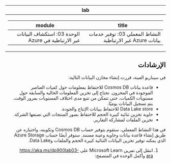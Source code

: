 <div id="readme" class="Box-body readme blob js-code-block-container p-5 p-xl-6 gist-border-0" dir="rtl">
    <article class="markdown-body entry-content container-lg" itemprop="text"><table>
  <thead>
  <tr>
  <th>lab</th>
  </tr>
  </thead>
  <tbody>
  <tr>
  <td><div><table>
  <thead>
  <tr>
  <th>title</th>
  <th>module</th>
  </tr>
  </thead>
  <tbody>
  <tr>
  <td><div>النشاط المعملي 03: توفير خدمات بيانات Azure غير الارتباطية</div></td>
  <td><div>الوحدة 03: استكشاف البيانات غير الارتباطية في Azure</div></td>
  </tr>
  </tbody>
</table>
</div></td>
  </tr>
  </tbody>
</table>

## الإرشادات
في سيناريو العينة، قررت إنشاء مخازن البيانات التالية:

* قاعدة بيانات Cosmos DB للاحتفاظ بمعلومات حول كميات العناصر الموجودة في المخزون. تحتاج إلى تخزين المعلومات الحالية والسابقة حول مستويات الكميات، حتى تتمكن من تتبع مدى اختلاف المستويات بمرور الوقت. يتم تسجيل البيانات يوميًا.
* Data Lake store للاحتفاظ ببيانات الإنتاج والجودة.
* حاوية تخزين ثنائية كبيرة الحجم للاحتفاظ بصور المنتجات التي تصنعها الشركة.
* تخزين الملفات لمشاركة التقارير.

في هذا النشاط المعملي، ستقوم بتوفير حساب Cosmos DB وتكوينه، واختباره عن طريق إنشاء قاعدة بيانات وحاوية وعينة مستند. ستوفر أيضًا حساب Azure Storage الذي يمكنه توفير تخزين البيانات الثنائية كبيرة الحجم والملفات وData Lake.

1.	انتقل إلى تمرين Microsoft Learn على https://aka.ms/dp900lab03-ara وأكمل الوحدة في المتصفح: 
        </div>

